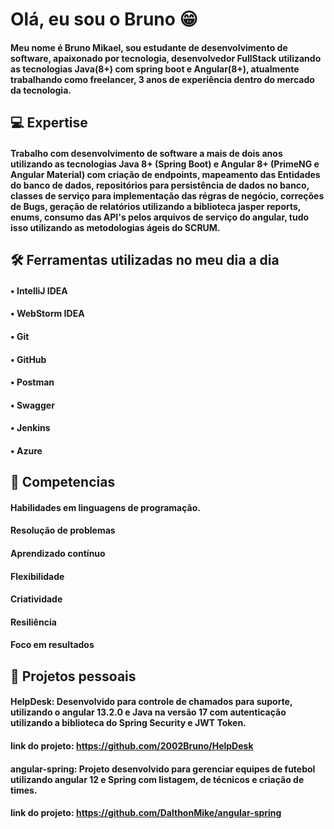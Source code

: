 # Olá, eu sou o Bruno 😁

#### Meu nome é Bruno Mikael, sou estudante de desenvolvimento de software, apaixonado por tecnologia, desenvolvedor FullStack utilizando as tecnologias Java(8+) com spring boot e Angular(8+), atualmente trabalhando como freelancer, 3 anos de experiência dentro do mercado da tecnologia.

## 💻 Expertise

#### Trabalho com desenvolvimento de software a mais de dois anos utilizando as tecnologias Java 8+ (Spring Boot) e Angular 8+ (PrimeNG e Angular Material) com criação de endpoints, mapeamento das Entidades do banco de dados, repositórios para persistência de dados no banco, classes de serviço para implementação das régras de negócio, correções de Bugs, geração de relatórios utilizando a biblioteca jasper reports, enums, consumo das API's pelos arquivos de serviço do angular, tudo isso utilizando as metodologias ágeis do SCRUM.

## 🛠 Ferramentas utilizadas no meu dia a dia

#### • IntelliJ IDEA
#### • WebStorm IDEA
#### • Git
#### • GitHub
#### • Postman
#### • Swagger
#### • Jenkins
#### • Azure

## 📝 Competencias

#### Habilidades em linguagens de programação.
#### Resolução de problemas
#### Aprendizado contínuo
#### Flexibilidade
#### Criatividade
#### Resiliência
#### Foco em resultados

## 🚧 Projetos pessoais

#### HelpDesk: Desenvolvido para controle de chamados para suporte, utilizando o angular 13.2.0 e Java na versão 17 com autenticação utilizando a biblioteca do Spring Security e JWT Token.

#### link do projeto: https://github.com/2002Bruno/HelpDesk

#### angular-spring: Projeto desenvolvido para gerenciar equipes de futebol utilizando angular 12 e Spring com listagem, de técnicos e criação de times.

#### link do projeto: https://github.com/DalthonMike/angular-spring
